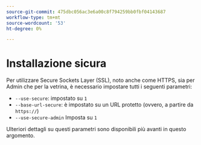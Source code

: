 ```yaml
---
source-git-commit: 475dbc056ac3e6a00c8f794259bb0fbf04143687
workflow-type: tm+mt
source-wordcount: '53'
ht-degree: 0%

---
```

# Installazione sicura

Per utilizzare Secure Sockets Layer (SSL), noto anche come HTTPS, sia per Admin che per la vetrina, è necessario impostare tutti i seguenti parametri:

* `--use-secure`: impostato su `1`
* `--base-url-secure`: è impostato su un URL protetto (ovvero, a partire da `https://`)
* `--use-secure-admin` Imposta su `1`

Ulteriori dettagli su questi parametri sono disponibili più avanti in questo argomento.

